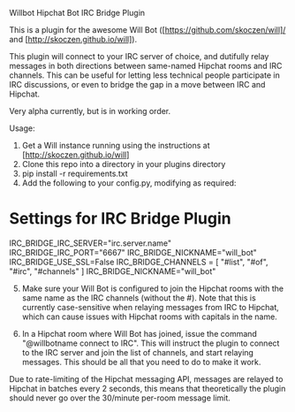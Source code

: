 Willbot Hipchat Bot IRC Bridge Plugin

This is a plugin for the awesome Will Bot ([https://github.com/skoczen/will]/ and [http://skoczen.github.io/will]).

This plugin will connect to your IRC server of choice, and dutifully relay messages in both directions between same-named Hipchat rooms and IRC channels. This can be useful for letting less technical people participate in IRC discussions, or even to bridge the gap in a move between IRC and Hipchat.

Very alpha currently, but is in working order.

Usage:

1) Get a Will instance running using the instructions at [http://skoczen.github.io/will]
2) Clone this repo into a directory in your plugins directory
3) pip install -r requirements.txt
4) Add the following to your config.py, modifying as required:

# Settings for IRC Bridge Plugin
IRC_BRIDGE_IRC_SERVER="irc.server.name"
IRC_BRIDGE_IRC_PORT="6667"
IRC_BRIDGE_NICKNAME="will_bot"
IRC_BRIDGE_USE_SSL=False
IRC_BRIDGE_CHANNELS = [ "#list", "#of", "#irc", "#channels" ]
IRC_BRIDGE_NICKNAME="will_bot"

5) Make sure your Will Bot is configured to join the Hipchat rooms with the same name as the IRC channels (without the #). Note that this is currently case-sensitive when relaying messages from IRC to Hipchat, which can cause issues with Hipchat rooms with capitals in the name.

5) In a Hipchat room where Will Bot has joined, issue the command "@willbotname connect to IRC". This will instruct the plugin to connect to the IRC server and join the list of channels, and start relaying messages. This should be all that you need to do to make it work.

Due to rate-limiting of the Hipchat messaging API, messages are relayed to Hipchat in batches every 2 seconds, this means that theoretically the plugin should never go over the 30/minute per-room message limit.





